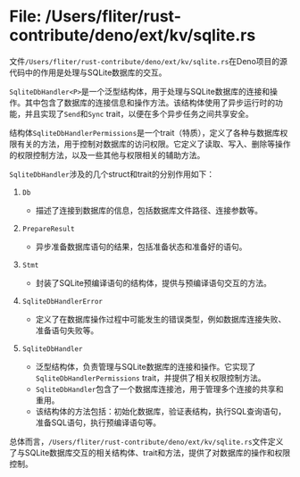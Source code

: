 # File: /Users/fliter/rust-contribute/deno/ext/kv/sqlite.rs

文件`/Users/fliter/rust-contribute/deno/ext/kv/sqlite.rs`在Deno项目的源代码中的作用是处理与SQLite数据库的交互。

`SqliteDbHandler<P>`是一个泛型结构体，用于处理与SQLite数据库的连接和操作。其中包含了数据库的连接信息和操作方法。该结构体使用了异步运行时的功能，并且实现了`Send`和`Sync` trait，以便在多个异步任务之间共享安全。

结构体`SqliteDbHandlerPermissions`是一个trait（特质），定义了各种与数据库权限有关的方法，用于控制对数据库的访问权限。它定义了读取、写入、删除等操作的权限控制方法，以及一些其他与权限相关的辅助方法。

`SqliteDbHandler`涉及的几个struct和trait的分别作用如下：

1. `Db`
   - 描述了连接到数据库的信息，包括数据库文件路径、连接参数等。

2. `PrepareResult`
   - 异步准备数据库语句的结果，包括准备状态和准备好的语句。

3. `Stmt`
   - 封装了SQLite预编译语句的结构体，提供与预编译语句交互的方法。

4. `SqliteDbHandlerError`
   - 定义了在数据库操作过程中可能发生的错误类型，例如数据库连接失败、准备语句失败等。

5. `SqliteDbHandler`
   - 泛型结构体，负责管理与SQLite数据库的连接和操作。它实现了`SqliteDbHandlerPermissions` trait，并提供了相关权限控制方法。
   - `SqliteDbHandler`包含了一个数据库连接池，用于管理多个连接的共享和重用。
   - 该结构体的方法包括：初始化数据库，验证表结构，执行SQL查询语句，准备SQL语句，执行预编译语句等。

总体而言，`/Users/fliter/rust-contribute/deno/ext/kv/sqlite.rs`文件定义了与SQLite数据库交互的相关结构体、trait和方法，提供了对数据库的操作和权限控制。


